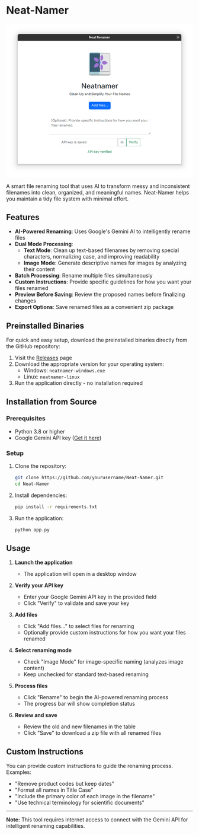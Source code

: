 # Neat-Namer

![Neat Namer](static/img/home-image.png)

A smart file renaming tool that uses AI to transform messy and inconsistent filenames into clean, organized, and meaningful names. Neat-Namer helps you maintain a tidy file system with minimal effort.

## Features

- **AI-Powered Renaming**: Uses Google's Gemini AI to intelligently rename files
- **Dual Mode Processing**:
  - **Text Mode**: Clean up text-based filenames by removing special characters, normalizing case, and improving readability
  - **Image Mode**: Generate descriptive names for images by analyzing their content
- **Batch Processing**: Rename multiple files simultaneously  
- **Custom Instructions**: Provide specific guidelines for how you want your files renamed
- **Preview Before Saving**: Review the proposed names before finalizing changes
- **Export Options**: Save renamed files as a convenient zip package

## Preinstalled Binaries

For quick and easy setup, download the preinstalled binaries directly from the GitHub repository:

1. Visit the [Releases](https://github.com/codebyahmed/Neat-Namer/releases) page
2. Download the appropriate version for your operating system:
   - Windows: `neatnamer-windows.exe`
   - Linux: `neatnamer-linux`
3. Run the application directly - no installation required

## Installation from Source

### Prerequisites

- Python 3.8 or higher
- Google Gemini API key ([Get it here](https://makersuite.google.com/app/apikey))

### Setup

1. Clone the repository:
   ```bash
   git clone https://github.com/yourusername/Neat-Namer.git
   cd Neat-Namer
   ```

2. Install dependencies:
   ```bash
   pip install -r requirements.txt
   ```

3. Run the application:
   ```bash
   python app.py
   ```

## Usage

1. **Launch the application**
   - The application will open in a desktop window

2. **Verify your API key**
   - Enter your Google Gemini API key in the provided field
   - Click "Verify" to validate and save your key

3. **Add files**
   - Click "Add files..." to select files for renaming
   - Optionally provide custom instructions for how you want your files renamed

4. **Select renaming mode**
   - Check "Image Mode" for image-specific naming (analyzes image content)
   - Keep unchecked for standard text-based renaming

5. **Process files**
   - Click "Rename" to begin the AI-powered renaming process
   - The progress bar will show completion status

6. **Review and save**
   - Review the old and new filenames in the table
   - Click "Save" to download a zip file with all renamed files

## Custom Instructions

You can provide custom instructions to guide the renaming process. Examples:

- "Remove product codes but keep dates"
- "Format all names in Title Case"
- "Include the primary color of each image in the filename"
- "Use technical terminology for scientific documents"

---

**Note:** This tool requires internet access to connect with the Gemini API for intelligent renaming capabilities.